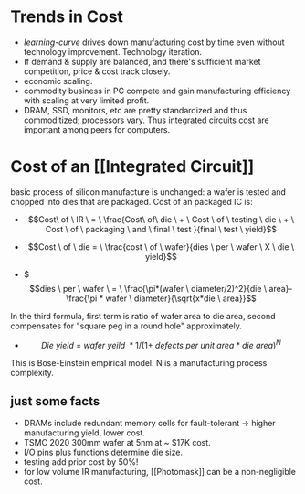 # Trends in Cost
- *learning-curve* drives down manufacturing cost by time even without technology improvement. Technology iteration.
- If demand & supply are balanced, and there's sufficient market competition, price & cost track closely.
- economic scaling.
- commodity business in PC compete and gain manufacturing efficiency with scaling at very limited profit. 
- DRAM, SSD, monitors, etc are pretty standardized and thus commoditized; processors vary. Thus integrated circuits cost are important among peers for computers.

# Cost of an [[Integrated Circuit]]
basic process of silicon manufacture is unchanged: a wafer is tested and chopped into dies that are packaged. Cost of an packaged IC is:
- $$Cost\ of \ IR \ = \ \frac{Cost\ of\ die \ + \ Cost \ of \ testing \ die \ + \ Cost \ of \ packaging \ and \ final \ test }{final \ test \ yield}$$

- $$Cost \ of \ die = \ \frac{cost \ of \ wafer}{dies \ per \ wafer \ X \ die \ yield}$$

- $$$dies \ per \ wafer \ = \ \frac{\pi*(wafer \ diameter/2)^2}{die \ area}-\frac{\pi * wafer \ diameter}{\sqrt{x*die \ area}}$$

In the third formula, first term is ratio of wafer area to die area, second compensates for "square peg in a round hole" approximately.

- $$Die \ yield \ = \ wafer \ yeild \ * 1/(1+\ defects \ per \ unit \ area * die \ area)^N$$

This is Bose-Einstein empirical model. N is a manufacturing process complexity. 

## just some facts
- DRAMs include redundant memory cells for fault-tolerant -> higher manufacturing yield, lower cost.
- TSMC 2020 300mm wafer at 5nm at ~ $17K cost.
- I/O pins plus functions determine die size.
- testing add prior cost by 50%!
- for low volume IR manufacturing, [[Photomask]] can be a non-negligible cost.
